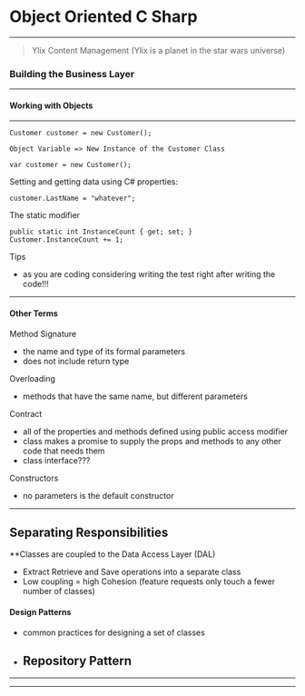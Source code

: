 # Object Oriented C Sharp
---

> Ylix Content Management (Ylix is a planet in the star wars universe)

### Building the Business Layer
---

#### Working with Objects
---

    Customer customer = new Customer();

    Object Variable => New Instance of the Customer Class

    var customer = new Customer();

Setting and getting data using C# properties:

    customer.LastName = "whatever";

The static modifier

    public static int InstanceCount { get; set; }
    Customer.InstanceCount += 1;

Tips

- as you are coding considering writing the test right after writing the code!!!

---

#### Other Terms

Method Signature

- the name and type of its formal parameters
- does not include return type

Overloading

- methods that have the same name, but different parameters

Contract

- all of the properties and methods defined using public access modifier
- class makes a promise to supply the props and methods to any other code that needs them
- class interface???

Constructors

- no parameters is the default constructor

---

## Separating Responsibilities

**Classes are coupled to the Data Access Layer (DAL)

- Extract Retrieve and Save operations into a separate class
- Low coupling = high Cohesion (feature requests only touch a fewer number of classes)

#### Design Patterns

- common practices for designing a set of classes
- Repository Pattern 
	- 
---

---